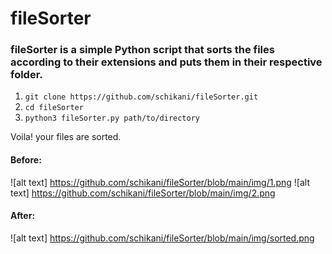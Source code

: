 # fileSorter
### fileSorter is a simple Python script that sorts the files according to their extensions and puts them in their respective folder.

1. `git clone https://github.com/schikani/fileSorter.git`
2. `cd fileSorter`
3. `python3 fileSorter.py path/to/directory`

Voila! your files are sorted.

#### Before:
![alt text] https://github.com/schikani/fileSorter/blob/main/img/1.png
![alt text] https://github.com/schikani/fileSorter/blob/main/img/2.png

#### After:
![alt text] https://github.com/schikani/fileSorter/blob/main/img/sorted.png
